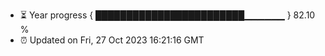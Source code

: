 - ⏳ Year progress { ████████████████████████▁▁▁▁▁▁ } 82.10 %
- ⏰ Updated on Fri, 27 Oct 2023 16:21:16 GMT

